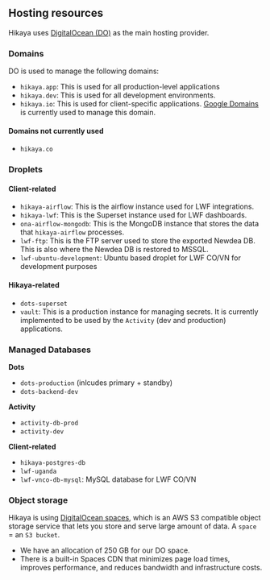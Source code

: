 ## Hosting resources

Hikaya uses [DigitalOcean (DO)](https://cloud.digitalocean.com/) as the main hosting provider.

### Domains

DO is used to manage the following domains:
- `hikaya.app`: This is used for all production-level applications
- `hikaya.dev`: This is used for all development environments.
- `hikaya.io`: This is used for client-specific applications. [Google Domains](https://domains.google.com/) is currently used to manage this domain.

#### Domains not currently used
- `hikaya.co`

### Droplets

#### Client-related
- `hikaya-airflow`: This is the airflow instance used for LWF integrations.
- `hikaya-lwf`: This is the Superset instance used for LWF dashboards.
- `ona-airflow-mongodb`: This is the MongoDB instance that stores the data that `hikaya-airflow` processes.
- `lwf-ftp`: This is the FTP server used to store the exported Newdea DB. This is also where the Newdea DB is restored to MSSQL.
- `lwf-ubuntu-development`: Ubuntu based droplet for LWF CO/VN for development purposes

#### Hikaya-related
- `dots-superset`
- `vault`: This is a production instance for managing secrets. It is currently implemented to be used by the `Activity` (dev and production) applications. 

### Managed Databases

**Dots**
- `dots-production` (inlcudes primary + standby)
- `dots-backend-dev`

**Activity**
- `activity-db-prod`
- `activity-dev`

**Client-related**
- `hikaya-postgres-db`
- `lwf-uganda`
- `lwf-vnco-db-mysql`: MySQL database for LWF CO/VN

### Object storage

Hikaya is using [DigitalOcean spaces](https://developers.digitalocean.com/documentation/spaces/), which is an AWS S3 compatible object storage service that lets you store and serve large amount of data. A `space` = an `S3 bucket`.

- We have an allocation of 250 GB for our DO space.
- There is a built-in Spaces CDN that minimizes page load times, improves performance, and reduces bandwidth and infrastructure costs.

